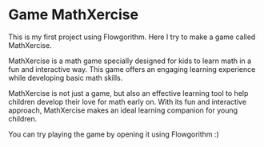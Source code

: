 # Game MathXercise
This is my first project using Flowgorithm.
Here I try to make a game called MathXercise.

MathXercise is a math game specially designed for kids to learn math in a fun and interactive way. This game offers an engaging learning experience while developing basic math skills.

MathXercise is not just a game, but also an effective learning tool to help children develop their love for math early on. With its fun and interactive approach, MathXercise makes an ideal learning companion for young children.

You can try playing the game by opening it using Flowgorithm :) 
